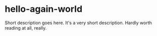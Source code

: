 # hello-again-world
Short description goes here.
It's a very short description.
Hardly worth reading at all, really.
